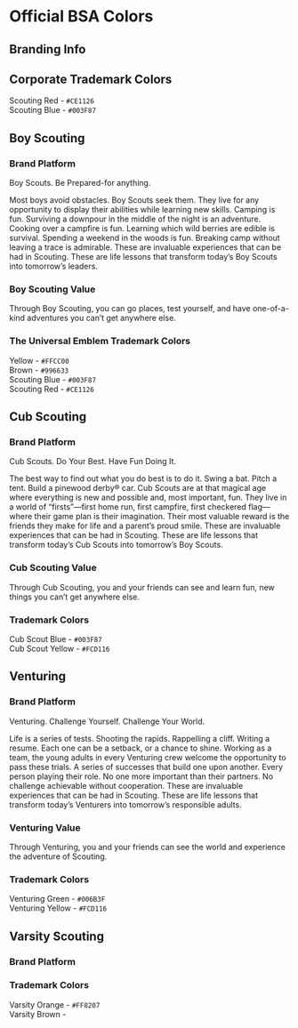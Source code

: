 # Official BSA Colors #
## Branding Info ##

## Corporate Trademark Colors ##

Scouting Red  - `#CE1126`  
Scouting Blue - `#003F87`

## Boy Scouting ##
### Brand Platform ###
Boy Scouts. Be Prepared-for anything.

Most boys avoid obstacles. Boy Scouts seek them. They live for any opportunity to
display their abilities while learning new skills. Camping is fun. Surviving a downpour in
the middle of the night is an adventure. Cooking over a campfire is fun. Learning which
wild berries are edible is survival. Spending a weekend in the woods is fun. Breaking
camp without leaving a trace is admirable. These are invaluable experiences that can
be had in Scouting. These are life lessons that transform today’s Boy Scouts into
tomorrow’s leaders.

### Boy Scouting Value ###
Through Boy Scouting, you can go places, test yourself, and have one-of-a-kind
adventures you can’t get anywhere else.

### The Universal Emblem Trademark Colors ###

Yellow - `#FFCC00`  
Brown - `#996633`  
Scouting Blue - `#003F87`  
Scouting Red - `#CE1126`

## Cub Scouting ##
### Brand Platform ###
Cub Scouts. Do Your Best.  Have Fun Doing It.

The best way to find out what you do best is to do it. Swing a bat. Pitch a tent. Build
a pinewood derby® car. Cub Scouts are at that magical age where everything is new
and possible and, most important, fun. They live in a world of “firsts”—first home run,
first campfire, first checkered flag—where their game plan is their imagination.
Their most valuable reward is the friends they make for life and a parent’s proud smile.
These are invaluable experiences that can be had in Scouting. These are life lessons
that transform today’s Cub Scouts into tomorrow’s Boy Scouts.

### Cub Scouting Value ###
Through Cub Scouting, you and your friends can see and learn fun, new things you can’t
get anywhere else.

### Trademark Colors ###

Cub Scout Blue - `#003F87`  
Cub Scout Yellow - `#FCD116`

## Venturing ##
### Brand Platform ###
Venturing. Challenge Yourself. Challenge Your World.

Life is a series of tests. Shooting the rapids. Rappelling a cliff. Writing a resume.
Each one can be a setback, or a chance to shine. Working as a team, the young
adults in every Venturing crew welcome the opportunity to pass these trials. A series
of successes that build one upon another. Every person playing their role. No one
more important than their partners. No challenge achievable without cooperation.
These are invaluable experiences that can be had in Scouting. These are life lessons
that transform today’s Venturers into tomorrow’s responsible adults.

### Venturing Value ###
Through Venturing, you and your friends can see the world and experience the adventure
of Scouting.

### Trademark Colors ###

Venturing Green - `#006B3F`  
Venturing Yellow - `#FCD116`

## Varsity Scouting ##
### Brand Platform ###

### Trademark Colors ###

Varsity Orange - `#FF8207`  
Varsity Brown -
